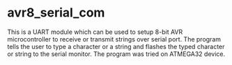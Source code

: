 # avr8_serial_com
This is a UART module which can be used to setup 8-bit AVR microcontroller to receive or transmit strings over serial port.
The program tells the user to type a character or a string and flashes the typed character or string to the serial monitor.
The program was tried on ATMEGA32 device.
